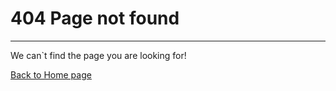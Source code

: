 # 404 Page not found
***
We can`t find the page you are looking for!

[Back to Home page](/home.md)
